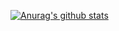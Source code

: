 [![Anurag's github stats](https://github-readme-stats.vercel.app/api?username=CregskiN)](https://github.com/anuraghazra/github-readme-stats)
